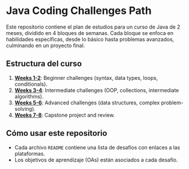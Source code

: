 # Java Coding Challenges Path

Este repositorio contiene el plan de estudios para un curso de Java de 2 meses, dividido en 4 bloques de semanas. Cada bloque se enfoca en habilidades específicas, desde lo básico hasta problemas avanzados, culminando en un proyecto final.

## Estructura del curso
1. **[Weeks 1-2](Week1-2_Beginner.md)**: Beginner challenges (syntax, data types, loops, conditionals).
2. **[Weeks 3-4](Week3-4_Intermediate.md)**: Intermediate challenges (OOP, collections, intermediate algorithms).
3. **[Weeks 5-6](Week5-6_Advanced.md)**: Advanced challenges (data structures, complex problem-solving).
4. **[Weeks 7-8](Week7-8_AdvancedPrep.md)**: Capstone project and review.

## Cómo usar este repositorio
- Cada archivo `README` contiene una lista de desafíos con enlaces a las plataformas.
- Los objetivos de aprendizaje (OAs) están asociados a cada desafío.
